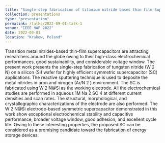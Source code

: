 ```yaml
---
title: "Single-step fabrication of titanium nitride based thin film Supercapacitors"
collection: presentations
type: "presentation"
permalink: /talks/2022-09-01-talk-1
venue: "IEEE NAP 2022"
date: 2022-09-01
location: "Krakow, Poland"
---
```


Transition metal nitrides-based thin-film supercapacitors are attracting researchers around the
globe owing to their high-class electrochemical performances, good sustainability, and
considerable voltage window. The present work presents the single-step fabrication of
tungsten nitride (W 2 N) on a silicon (Si) wafer for highly efficient symmetric supercapacitor
(SC) applications. The reactive sputtering technique is used to deposite the metal nitrides in
aron and nirogen (Ar/N 2 ) environment. The SC is fabricated using W 2 N@Si as the working
electrode. All the electrochemical studies are performed in aqueous 1M Na 2 SO 4 at different
current densities and scan rates. The structural, morphological, and crystallographic
characterizations of the electrode are also performed. The W 2 N@Si electrode-based
symmetric supercapacitor demonstrated in this work show exceptional electrochemical
stability and capacitive performance, broader voltage window, good adhesion, and excellent
cycle life. Owing to these interesting properties, the proposed SC can be considered as a
promising candidate toward the fabrication of energy storage devices.